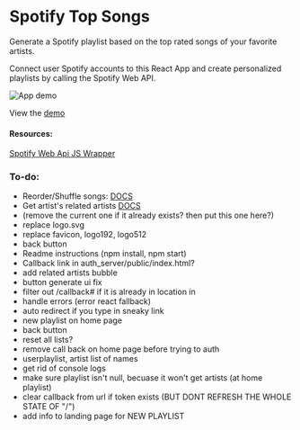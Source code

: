 # Spotify Top Songs

Generate a Spotify playlist based on the top rated songs of your favorite artists.

Connect user Spotify accounts to this React App and create personalized playlists by calling the Spotify Web API.

![App demo](./demo.gif)

View the [demo](https://master.dj6fzfb5de88f.amplifyapp.com/)

#### Resources:
[Spotify Web Api JS Wrapper](https://github.com/JMPerez/spotify-web-api-js/blob/master/src/spotify-web-api.js)

### To-do:
- Reorder/Shuffle songs: [DOCS](https://developer.spotify.com/documentation/web-api/reference/#endpoint-reorder-or-replace-playlists-tracks)
- Get artist's related artists [DOCS](https://developer.spotify.com/documentation/web-api/reference/#endpoint-get-an-artists-related-artists)
- (remove the current one if it already exists? then put this one here?)
- replace logo.svg
- replace favicon, logo192, logo512
- back button
- Readme instructions (npm install, npm start)
- Callback link in auth_server/public/index.html?
- add related artists bubble 
- button generate ui fix
- filter out /callback# if it is already in location in <LoginComponent />
- handle errors (error react fallback)
- auto redirect if you type in sneaky link
- new playlist on home page
- back button
- reset all lists? 
- remove call back on home page before trying to auth
- userplaylist, artist list of names
- get rid of console logs
- make sure playlist isn't null, becuase it won't get artists (at home playlist)
- clear callback from url if token exists (BUT DONT REFRESH THE WHOLE STATE OF "/")
- add info to landing page for NEW PLAYLIST
